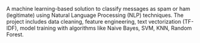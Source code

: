 A machine learning-based solution to classify messages as spam or ham (legitimate) using Natural Language Processing (NLP) techniques. The project includes data cleaning, feature engineering, text vectorization (TF-IDF), model training with algorithms like Naive Bayes, SVM, KNN, Random Forest.
